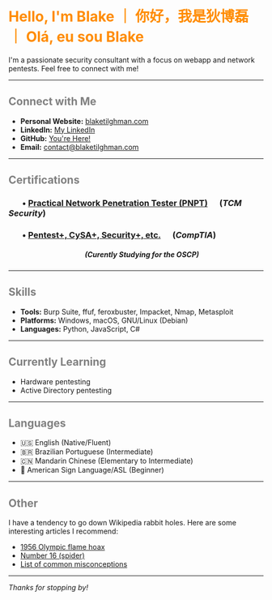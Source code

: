 # <span style="color:darkorange"> Hello, I'm Blake ｜ 你好，我是狄博磊 ｜ Olá, eu sou Blake </span>

I'm a passionate security consultant with a focus on webapp and network pentests.
Feel free to connect with me!

---

## <span style="color:grey"> Connect with Me </span>

- **Personal Website:** [blaketilghman.com](https://blaketilghman.com)
- **LinkedIn:** [My LinkedIn](https://linkedin.com/in/btilghman)
- **GitHub:** [You're Here!](https://github.com/blaketilghman)
- **Email:** [contact@blaketilghman.com](mailto:contact@blaketilghman.com)

---

## <span style="color:grey"> Certifications </span>
###  <p style="text-align:left;"> &nbsp;&nbsp;&nbsp;&nbsp;&nbsp;&nbsp; &bull; [Practical Network Penetration Tester (PNPT)](https://www.credential.net/91155ded-c3bd-434e-af8c-d005cea099b9) &nbsp;&nbsp;&nbsp;&nbsp; (<i>TCM Security</i>) </p>
###  <p style="text-align:left;"> &nbsp;&nbsp;&nbsp;&nbsp;&nbsp;&nbsp; &bull; [Pentest+, CySA+, Security+, etc.](https://www.credly.com/users/blake-tilghman) &nbsp;&nbsp;&nbsp;&nbsp; (<i>CompTIA</i>) </p>

##### <p style="text-align:center;">&nbsp;&nbsp;&nbsp;&nbsp;&nbsp;&nbsp; (Curently Studying for the OSCP) <span style="float:right;">  </span> </p>

---

## <span style="color:grey"> Skills </span>

- **Tools:** Burp Suite, ffuf, feroxbuster, Impacket, Nmap, Metasploit
- **Platforms:** Windows, macOS, GNU/Linux (Debian)
- **Languages:** Python, JavaScript, C#

---

## <span style="color:grey"> Currently Learning </span>

- Hardware pentesting
- Active Directory pentesting

---

## <span style="color:grey"> Languages </span>

- 🇺🇸 English (Native/Fluent)
- 🇧🇷 Brazilian Portuguese (Intermediate)
- 🇨🇳 Mandarin Chinese (Elementary to Intermediate)
- 🤟 American Sign Language/ASL (Beginner)

---

## <span style="color:grey"> Other </span>

I have a tendency to go down Wikipedia rabbit holes. Here are some interesting articles I recommend:
- [1956 Olympic flame hoax](https://www.google.com/url?sa=t&source=web&rct=j&opi=89978449&url=https://en.wikipedia.org/wiki/1956_Olympic_flame_hoax)
- [Number 16 (spider)](https://www.google.com/url?sa=t&source=web&rct=j&opi=89978449&url=https://en.wikipedia.org/wiki/Number_16_(spider))
- [List of common misconceptions](https://en.wikipedia.org/wiki/List_of_common_misconceptions)

---

*Thanks for stopping by!*
